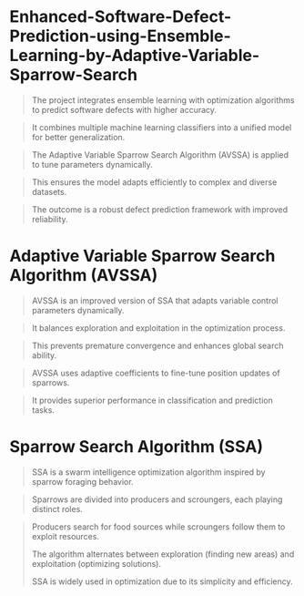 # Enhanced-Software-Defect-Prediction-using-Ensemble-Learning-by-Adaptive-Variable-Sparrow-Search

> The project integrates ensemble learning with optimization algorithms to predict software defects with higher accuracy.

> It combines multiple machine learning classifiers into a unified model for better generalization.

> The Adaptive Variable Sparrow Search Algorithm (AVSSA) is applied to tune parameters dynamically.

> This ensures the model adapts efficiently to complex and diverse datasets.

> The outcome is a robust defect prediction framework with improved reliability.

# Adaptive Variable Sparrow Search Algorithm (AVSSA)

> AVSSA is an improved version of SSA that adapts variable control parameters dynamically.

> It balances exploration and exploitation in the optimization process.

> This prevents premature convergence and enhances global search ability.

> AVSSA uses adaptive coefficients to fine-tune position updates of sparrows.

> It provides superior performance in classification and prediction tasks.

# Sparrow Search Algorithm (SSA)

> SSA is a swarm intelligence optimization algorithm inspired by sparrow foraging behavior.
 
> Sparrows are divided into producers and scroungers, each playing distinct roles.
 
> Producers search for food sources while scroungers follow them to exploit resources.
> 
> The algorithm alternates between exploration (finding new areas) and exploitation (optimizing solutions).
> 
> SSA is widely used in optimization due to its simplicity and efficiency.
